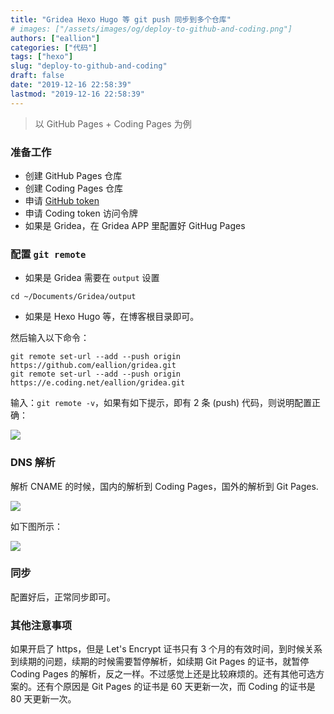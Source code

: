 ```yaml
---
title: "Gridea Hexo Hugo 等 git push 同步到多个仓库"
# images: ["/assets/images/og/deploy-to-github-and-coding.png"]
authors: ["eallion"]
categories: ["代码"]
tags: ["hexo"]
slug: "deploy-to-github-and-coding"
draft: false
date: "2019-12-16 22:58:39"
lastmod: "2019-12-16 22:58:39"
---
```


> 以 GitHub Pages + Coding Pages 为例

### 准备工作

- 创建 GitHub Pages 仓库
- 创建 Coding Pages 仓库
- 申请 [GitHub token](https://github.com/settings/tokens/new)
- 申请 Coding token 访问令牌
- 如果是 Gridea，在 Gridea APP 里配置好 GitHug Pages

### 配置 `git remote`

- 如果是 Gridea 需要在 `output` 设置

```
cd ~/Documents/Gridea/output
```

- 如果是 Hexo Hugo 等，在博客根目录即可。

然后输入以下命令：

```
git remote set-url --add --push origin https://github.com/eallion/gridea.git
git remote set-url --add --push origin https://e.coding.net/eallion/gridea.git
```

输入：`git remote -v`，如果有如下提示，即有 2 条 (push) 代码，则说明配置正确：

![](/assets/images/posts/2019/12/20191228231145.png)

### DNS 解析

解析 CNAME 的时候，国内的解析到 Coding Pages，国外的解析到 Git Pages.

![](/assets/images/posts/2019/12/20191228231204.png)

如下图所示：

![](/assets/images/posts/2019/12/20191228231217.png)

### 同步

配置好后，正常同步即可。

### 其他注意事项

如果开启了 https，但是 Let's Encrypt 证书只有 3 个月的有效时间，到时候关系到续期的问题，续期的时候需要暂停解析，如续期 Git Pages 的证书，就暂停 Coding Pages 的解析，反之一样。不过感觉上还是比较麻烦的。还有其他可选方案的。还有个原因是 Git Pages 的证书是 60 天更新一次，而 Coding 的证书是 80 天更新一次。

